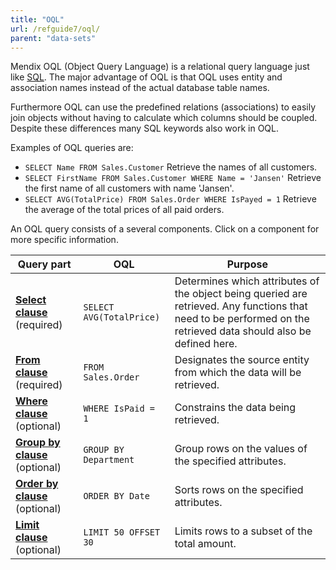 ```yaml
---
title: "OQL"
url: /refguide7/oql/
parent: "data-sets"
---
```



Mendix OQL (Object Query Language) is a relational query language just like [SQL](http://en.wikipedia.org/wiki/Sql). The major advantage of OQL is that OQL uses entity and association names instead of the actual database table names.

Furthermore OQL can use the predefined relations (associations) to easily join objects without having to calculate which columns should be coupled. Despite these differences many SQL keywords also work in OQL.

Examples of OQL queries are:

*   `SELECT Name FROM Sales.Customer`
    Retrieve the names of all customers.
*   `SELECT FirstName FROM Sales.Customer WHERE Name = 'Jansen'`
    Retrieve the first name of all customers with name 'Jansen'.
*   `SELECT AVG(TotalPrice) FROM Sales.Order WHERE IsPayed = 1`
    Retrieve the average of the total prices of all paid orders.

An OQL query consists of a several components. Click on a component for more specific information.

| Query part | OQL | Purpose |
| --- | --- | --- |
| **[Select clause](/refguide/oql-select-clause/)** (required)  | `SELECT AVG(TotalPrice)` | Determines which attributes of the object being queried are retrieved. Any functions that need to be performed on the retrieved data should also be defined here.  |
| **[From clause](/refguide/oql-from-clause/)** (required)  | `FROM Sales.Order`  | Designates the source entity from which the data will be retrieved.  |
| **[Where clause](/refguide/oql-where-clause/)** (optional) | `WHERE IsPaid = 1` | Constrains the data being retrieved.  |
| **[Group by clause](/refguide/oql-group-by-clause/)** (optional) | `GROUP BY Department` | Group rows on the values of the specified attributes.  |
| **[Order by clause](/refguide/oql-order-by-clause/)** (optional) | `ORDER BY Date` | Sorts rows on the specified attributes.  |
| **[Limit clause](/refguide/oql-limit-clause/)** (optional) | `LIMIT 50 OFFSET 30` | Limits rows to a subset of the total amount.  |
